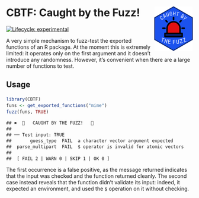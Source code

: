 
# CBTF: Caught by the Fuzz! <a href="https://www.youtube.com/watch?v=uJ-mpul94eo"><img src="man/figures/logo.png" align="right" height="120" /></a>

<!-- badges: start -->

[![Lifecycle:
experimental](https://img.shields.io/badge/lifecycle-experimental-orange.svg)](https://lifecycle.r-lib.org/articles/stages.html#experimental)
<!-- badges: end -->

A very simple mechanism to fuzz-test the exported functions of an R
package. At the moment this is extremely limited: it operates only on
the first argument and it doesn’t introduce any randomness. However,
it’s convenient when there are a large number of functions to test.

## Usage

``` r
library(CBTF)
funs <- get_exported_functions("mime")
fuzz(funs, TRUE)
```

    ## ✖  🚨   CAUGHT BY THE FUZZ!   🚨
    ## 
    ## ── Test input: TRUE
    ##       guess_type  FAIL  a character vector argument expected
    ##  parse_multipart  FAIL  $ operator is invalid for atomic vectors
    ## 
    ##  [ FAIL 2 | WARN 0 | SKIP 1 | OK 0 ]

The first occurrence is a false positive, as the message returned
indicates that the input was checked and the function returned cleanly.
The second case instead reveals that the function didn’t validate its
input: indeed, it expected an environment, and used the `$` operation on
it without checking.
